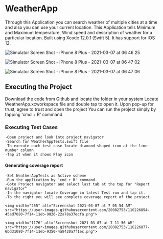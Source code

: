 

# WeatherApp
Through this Application you can search weather of multiple cities at a time and also you can use your current location.
This Application tells Minimum and Maximum temperature, Wind speed and description of weather for a particular location.
Built using Xcode 12.0.1 (Swift 5). It has support for iOS 12.

![Simulator Screen Shot - iPhone 8 Plus - 2021-03-07 at 06 46 25](https://user-images.githubusercontent.com/20082753/110226467-64f6ce80-7f11-11eb-983a-8a8107a159be.png)

![Simulator Screen Shot - iPhone 8 Plus - 2021-03-07 at 06 47 02](https://user-images.githubusercontent.com/20082753/110226472-78a23500-7f11-11eb-9140-b2a662770a8d.png)

![Simulator Screen Shot - iPhone 8 Plus - 2021-03-07 at 06 47 06](https://user-images.githubusercontent.com/20082753/110226476-8061d980-7f11-11eb-9188-bd44e1788f24.png)

## Executing the Project
  Download the code from Github and locate the folder in your system
  Locate WeatherApp.xcworkspace file and double tap to open it.
  Upon pop-up for trust, agree to trust and open the project
  You can run the project simply by tapping 'cmd + R' command.
  
  ### Executing Test Cases 
    -Open project and look into project navigator
    -Search for WeatherAppTests.swift file
    -To execute each test case locate diamond shaped icon at the line number column
    -Tap it when it shows Play icon 
    
 #### Generating coverage report
    -Set WeatherAppTests as Active scheme
    -Run the application by 'cmd + R' command.
    -Goto Project navigator and select last tab at the top for "Report navigator"
    -In the navigator locate Coverage in latest Test run and tap it.
    -To the right you will see complete coverage report of the project.
    
    <img width="255" alt="Screenshot 2021-03-07 at 7 05 54 AM" src="https://user-images.githubusercontent.com/20082753/110226854-45ad7080-7f14-11eb-9826-22a78a37ecfa.png">
    
    <img width="1176" alt="Screenshot 2021-03-07 at 7 11 56 AM" src="https://user-images.githubusercontent.com/20082753/110226877-6bd31080-7f14-11eb-9350-4a8420a7f1ec.png">


    
  
